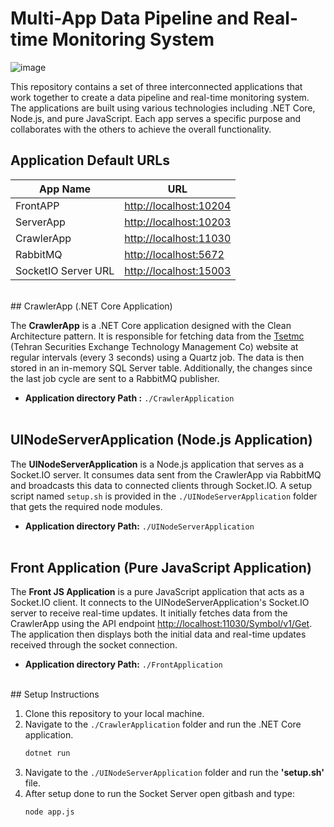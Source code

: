 # Multi-App Data Pipeline and Real-time Monitoring System


![image](https://github.com/Alirale/TSE_DataCrawleringApp/assets/59726045/6b2b0601-ee71-4e65-8887-81dafd2c6f0a)


This repository contains a set of three interconnected applications that work together to create a data pipeline and real-time monitoring system. The applications are built using various technologies including .NET Core, Node.js, and pure JavaScript. Each app serves a specific purpose and collaborates with the others to achieve the overall functionality.
<br>
## Application Default URLs

| App Name            | URL                              |
|---------------------|----------------------------------|
| FrontAPP            | [http://localhost:10204](http://localhost:10204)           |
| ServerApp           | [http://localhost:10203](http://localhost:10203)           |
| CrawlerApp          | [http://localhost:11030](http://localhost:11030)           |
| RabbitMQ            | [http://localhost:5672](http://localhost:5672)            |
| SocketIO Server URL | [http://localhost:15003](http://localhost:15003)           |

<br>
## CrawlerApp (.NET Core Application)

The **CrawlerApp** is a .NET Core application designed with the Clean Architecture pattern. It is responsible for fetching data from the [Tsetmc](http://www.tsetmc.com/) (Tehran Securities Exchange Technology Management Co) website at regular intervals (every 3 seconds) using a Quartz job. The data is then stored in an in-memory SQL Server table. Additionally, the changes since the last job cycle are sent to a RabbitMQ publisher.

- **Application directory Path :** `./CrawlerApplication`
<br><br>
## UINodeServerApplication (Node.js Application)

The **UINodeServerApplication** is a Node.js application that serves as a Socket.IO server. It consumes data sent from the CrawlerApp via RabbitMQ and broadcasts this data to connected clients through Socket.IO. A setup script named `setup.sh` is provided in the `./UINodeServerApplication` folder that gets the required node modules.

- **Application directory Path:** `./UINodeServerApplication`
<br><br>
## Front Application (Pure JavaScript Application)

The **Front JS Application** is a pure JavaScript application that acts as a Socket.IO client. It connects to the UINodeServerApplication's Socket.IO server to receive real-time updates. It initially fetches data from the CrawlerApp using the API endpoint [http://localhost:11030/Symbol/v1/Get](http://localhost:11030/Symbol/v1/Get). The application then displays both the initial data and real-time updates received through the socket connection.

- **Application directory Path:** `./FrontApplication`

<br>
## Setup Instructions

1. Clone this repository to your local machine.
2. Navigate to the `./CrawlerApplication` folder and run the .NET Core application.
   ```bash
   dotnet run
   
3. Navigate to the `./UINodeServerApplication` folder and run the **'setup.sh'** file.
4. After setup done to run the Socket Server open gitbash and type:
   ```bash
   node app.js

